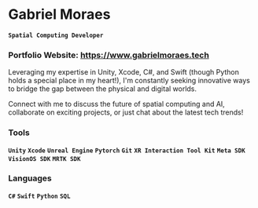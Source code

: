 # Gabriel Moraes

**` Spatial Computing Developer `**

### Portfolio Website: https://www.gabrielmoraes.tech


Leveraging my expertise in Unity, Xcode, C#, and Swift (though Python holds a special place in my heart!), I'm constantly seeking innovative ways to bridge the gap between the physical and digital worlds.

Connect with me to discuss the future of spatial computing and AI, collaborate on exciting projects, or just chat about the latest tech trends!

### Tools
**`Unity`**  **`Xcode`**  **`Unreal Engine`** **`Pytorch`** **`Git`** **`XR Interaction Tool Kit`** **`Meta SDK`**  **`VisionOS SDK`** **`MRTK SDK`** 

### Languages
**`C#`**  **`Swift`** **`Python`** **`SQL`**

